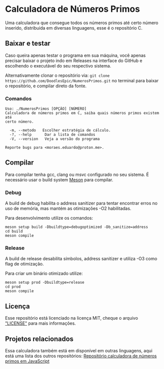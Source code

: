 # Calculadora de Números Primos

Uma calculadora que consegue todos os números primos até certo número inserido, distribuida em diversas linguagens, esse é o repositório C.

## Baixar e testar

Caso queira apenas testar o programa em sua máquina, você apenas precisar baixar o projeto indo em Releases na interface do GitHub e escolhendo o executável do seu respectivo sistema.

Alternativamente clonar o repositório via: `git clone https://github.com/DoodlesEpic/NumerosPrimos.git` no terminal para baixar o repositório, e compilar direto da fonte.

### Comandos

```
Uso: ./NumerosPrimos [OPÇÃO] [NÚMERO]
Calculadora de números primos em C, saiba quais números primos existem até
certo número.

  -m, --metodo   Escolher estratégia de cálculo.
  -?, --help      Dar a lista de comandos
  -V, --version   Veja a versão do programa

Reporte bugs para <moraes.eduardo@proton.me>.
```

## Compilar

Para compilar tenha gcc, clang ou msvc configurado no seu sistema.
É necessário usar o build system [Meson](https://mesonbuild.com/) para compilar.

### Debug

A build de debug habilita o address sanitizer para tentar encontrar erros no uso de memória, mas mantém as otimizações -O2 habilitadas.

Para desenvolvimento utilize os comandos:

```shell
meson setup build -Dbuildtype=debugoptimized -Db_sanitize=address
cd build
meson compile
```

### Release

A build de release desabilita símbolos, address sanitizer e utiliza -O3 como flag de otimização.

Para criar um binário otimizado utilize:

```shell
meson setup prod -Dbuildtype=release
cd prod
meson compile
```

## Licença

Esse repositório está licenciado na licença MIT, cheque o arquivo ["LICENSE"](LICENSE) para mais informações.

## Projetos relacionados

Essa calculadora também está em disponível em outras linguagens, aqui está uma lista dos outros repositórios:
[Repositório calculadora de números primos em JavaScript][1]

[1]: https://github.com/DoodlesEpic/Calculadora-numeros-primos-js "Repositório calculadora de números primos em JavaScript"
